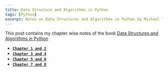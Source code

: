 ```yaml
---
title: Data Structure and Algorithms in Python
tags: [Python]
excerpt: Notes on Data Structures and Algorithms in Python by Michael T. Goodrich, Roberto Tamassia, Michael H. Goldwasser.
---
```


This post contains my chapter wise notes of the book [Data Structures and Algorithms in Python](http://www.amazon.in/Structures-Algorithms-Python-Michael-Goodrich/dp/1118290275)

* [**`Chapter 1 and 2`**](/dsa/data-structure-and-algorithms-in-python-1/)
* [**`Chapter 3 and 4`**](/dsa/data-structure-and-algorithms-in-python-2/)
* [**`Chapter 5 and 6`**](/dsa/data-structure-and-algorithms-in-python-3/)
* [**`Chapter 7 and 8`**](/dsa/data-structure-and-algorithms-in-python-4/)
